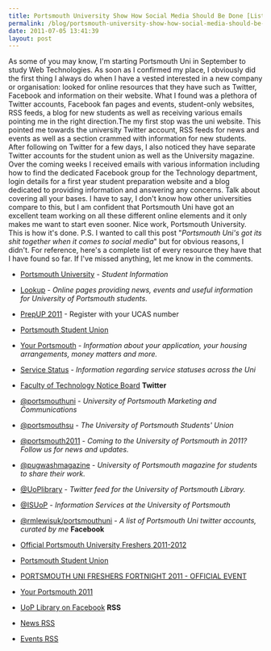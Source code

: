 ```yaml
---
title: Portsmouth University Show How Social Media Should Be Done [List of Resources]
permalink: /blog/portsmouth-university-show-how-social-media-should-be-done-list-of-resources/
date: 2011-07-05 13:41:39
layout: post
---
```


As some of you may know, I'm starting Portsmouth Uni in September to study Web Technologies. As soon as I confirmed my place, I obviously did the first thing I always do when I have a vested interested in a new company or organisation: looked for online resources that they have such as Twitter, Facebook and information on their website. What I found was a plethora of Twitter accounts, Facebook fan pages and events, student-only websites, RSS feeds, a blog for new students as well as receiving various emails pointing me in the right direction.The my first stop was the uni website. This pointed me towards the university Twitter account, RSS feeds for news and events as well as a section crammed with information for new students. After following on Twitter for a few days, I also noticed they have separate Twitter accounts for the student union as well as the University magazine. Over the coming weeks I received emails with various information including how to find the dedicated Facebook group for the Technology department, login details for a first year student preparation website and a blog dedicated to providing information and answering any concerns. Talk about covering all your bases. I have to say, I don't know how other universities compare to this, but I am confident that Portsmouth Uni have got an excellent team working on all these different online elements and it only makes me want to start even sooner. Nice work, Portsmouth University. This is how it's done. P.S. I wanted to call this post "_Portsmouth Uni's got its shit together when it comes to social media_" but for obvious reasons, I didn't. For reference, here's a complete list of every resource they have that I have found so far. If I've missed anything, let me know in the comments.

  * [Portsmouth University](http://www.port.ac.uk/studentlife/) \- _Student Information_
  * [Lookup](http://www.port.ac.uk/lookup/) \- _Online pages providing news, events and useful information for University of Portsmouth students._
  * [PrepUP 2011](http://www.prepup.port.ac.uk/login.php) \- Register with your UCAS number
  * [Portsmouth Student Union](http://www.upsu.net/)
  * [Your Portsmouth](http://www.port.ac.uk/yourportsmouth/) \- _Information about your application, your housing arrangements, money matters and more._
  * [Service Status](http://servicedesk.port.ac.uk/servicestatus/) \- _Information regarding service statuses across the Uni_
  * [Faculty of Technology Notice Board](http://techfaculty.port.ac.uk/TV/)
**Twitter**

  * [@portsmouthuni](http://twitter.com/portsmouthuni) \- _University of Portsmouth Marketing and Communications_
  * [@portsmouthsu](http://twitter.com/portsmouthsu) \- _The University of Portsmouth Students' Union_
  * [@portsmouth2011](http://twitter.com/portsmouth2011) \- _Coming to the University of Portsmouth in 2011? Follow us for news and updates._
  * [@pugwashmagazine](http://twitter.com/pugwashmagazine) \- _University of Portsmouth magazine for students to share their work._
  * [@UoPlibrary](http://twitter.com/uoplibrary) \- _Twitter feed for the University of Portsmouth Library._
  * [@ISUoP](http://twitter.com/#!/rmlewisuk/ISUoP) \- _Information Services at the University of Portsmouth_
  * [@rmlewisuk/portsmouthuni](http://twitter.com/#!/rmlewisuk/portsmouthuni) \- _A list of Portsmouth Uni twitter accounts, curated by me_
**Facebook**

  * [Official Portsmouth University Freshers 2011-2012](http://www.facebook.com/pages/Official-Portsmouth-University-Freshers-2011-2012/111294888950187)
  * [Portsmouth Student Union](http://www.facebook.com/portsmouthsu)
  * [PORTSMOUTH UNI FRESHERS FORTNIGHT 2011 - OFFICIAL EVENT](http://www.facebook.com/event.php?eid=119861521435734)
  * [Your Portsmouth 2011](http://www.facebook.com/yourportsmouth2011)
  * [UoP Library on Facebook](http://facebook.com/uoplibrary)
**RSS**

  * [News RSS](http://www.port.ac.uk/aboutus/newsandevents/news/index.xml)
  * [Events RSS](http://www.port.ac.uk/aboutus/newsandevents/events/index.xml)